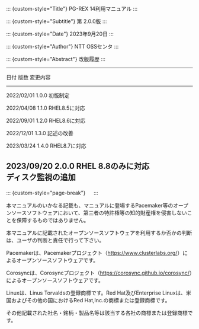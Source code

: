 ::: {custom-style="Title"}
PG-REX 14利用マニュアル
:::

::: {custom-style="Subtitle"}
第 2.0.0版
:::

::: {custom-style="Date"}
2023年9月20日
:::

::: {custom-style="Author"}
NTT OSSセンタ
:::

::: {custom-style="Abstract"}
改版履歴
:::

-----------------------------------------------------------------------
日付       版数  変更内容
---------- ----- ------------------------------------------------------
2022/02/01 1.0.0 初版制定

2022/04/08 1.1.0 RHEL8.5に対応

2022/09/01 1.2.0 RHEL8.6に対応

2022/12/01 1.3.0 記述の改善

2023/03/24 1.4.0 RHEL8.7に対応

2023/09/20 2.0.0 RHEL 8.8のみに対応 \
                 ディスク監視の追加
--------------------------------------------------------------------------

::: {custom-style="page-break"}
　
:::

本マニュアルのいかなる記載も、マニュアルに登場するPacemaker等のオープンソースソフトウェアにおいて、第三者の特許権等の知的財産権を侵害しないことを保障するものではありません。

本マニュアルに記載されたオープンソースソフトウェアを利用するか否かの判断は、ユーザの判断と責任で行って下さい。

Pacemakerは、Pacemakerプロジェクト（<https://www.clusterlabs.org/>）によるオープンソースソフトウェアです。

Corosyncは、Corosyncプロジェクト（<https://corosync.github.io/corosync/>）によるオープンソースソフトウェアです。

Linuxは、Linus Torvaldsの登録商標です。Red Hat及びEnterprise Linuxは、米国およびその他の国におけるRed Hat,Inc.の商標または登録商標です。

その他記載された社名・銘柄・製品名等は該当する各社の商標または登録商標です。


